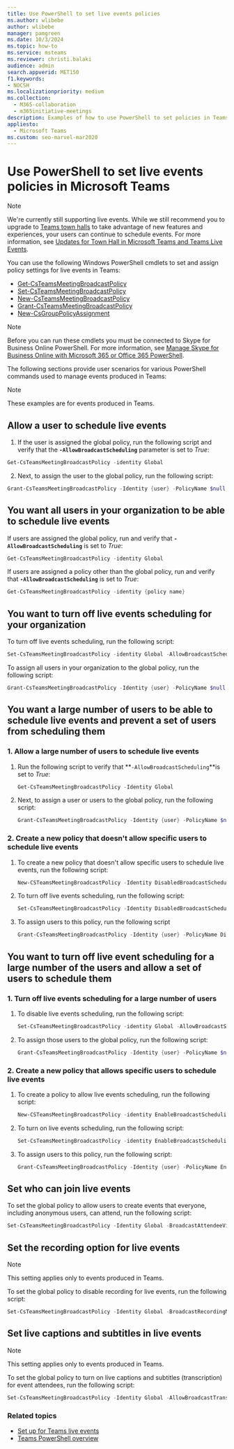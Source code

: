 ```yaml
---
title: Use PowerShell to set live events policies
ms.author: wlibebe
author: wlibebe
manager: pamgreen
ms.date: 10/3/2024
ms.topic: how-to
ms.service: msteams
ms.reviewer: christi.balaki
audience: admin
search.appverid: MET150
f1.keywords:
- NOCSH
ms.localizationpriority: medium
ms.collection: 
  - M365-collaboration
  - m365initiative-meetings
description: Examples of how to use PowerShell to set policies in Teams to control who can hold live events in your organization and the features available in the events.
appliesto: 
  - Microsoft Teams
ms.custom: seo-marvel-mar2020
---
```


# Use PowerShell to set live events policies in Microsoft Teams

> [!NOTE]
> We're currently still supporting live events. While we still recommend you to upgrade to [Teams town halls](../plan-town-halls.md) to take advantage of new features and experiences, your users can continue to schedule events. For more information, see [Updates for Town Hall in Microsoft Teams and Teams Live Events](https://techcommunity.microsoft.com/t5/microsoft-teams-blog/extension-for-teams-live-events-retirement/ba-p/4148352).

You can use the following Windows PowerShell cmdlets to set and assign policy settings for live events in Teams:

- [Get-CsTeamsMeetingBroadcastPolicy](/powershell/module/teams/get-csteamsmeetingbroadcastpolicy)
- [Set-CsTeamsMeetingBroadcastPolicy](/powershell/module/teams/set-csteamsmeetingbroadcastpolicy)
- [New-CsTeamsMeetingBroadcastPolicy](/powershell/module/teams/new-csteamsmeetingbroadcastpolicy)
- [Grant-CsTeamsMeetingBroadcastPolicy](/powershell/module/teams/grant-csteamsmeetingbroadcastpolicy)
- [New-CsGroupPolicyAssignment](/powershell/module/teams/new-csgrouppolicyassignment)

> [!NOTE]
> Before you can run these cmdlets you must be connected to Skype for Business Online PowerShell. For more information, see [Manage Skype for Business Online with Microsoft 365 or Office 365 PowerShell](/office365/enterprise/powershell/manage-skype-for-business-online-with-office-365-powershell).

The following sections provide user scenarios for various PowerShell commands used to manage events produced in Teams:

> [!NOTE]
> These examples are for events produced in Teams.

## Allow a user to schedule live events

1. If the user is assigned the global policy, run the following script and verify that the **`-AllowBroadcastScheduling`** parameter is set to *True*:

  ```PowerShell
  Get-CsTeamsMeetingBroadcastPolicy -identity Global
  ```

2. Next, to assign the user to the global policy, run the following script:

  ```PowerShell
  Grant-CsTeamsMeetingBroadcastPolicy -Identity {user} -PolicyName $null -Verbose
  ```

## You want all users in your organization to be able to schedule live events

If users are assigned the global policy, run and verify that **`-AllowBroadcastScheduling`** is set to *True*:

```PowerShell
Get-CsTeamsMeetingBroadcastPolicy -identity Global
```

If users are assigned a policy other than the global policy, run and verify that **`-AllowBroadcastScheduling`** is set to *True*:

```PowerShell
Get-CsTeamsMeetingBroadcastPolicy -identity {policy name}
```

## You want to turn off live events scheduling for your organization

To turn off live events scheduling, run the following script:

```PowerShell
Set-CsTeamsMeetingBroadcastPolicy -identity Global -AllowBroadcastScheduling $false
```

To assign all users in your organization to the global policy,  run the following script:

```PowerShell
Grant-CsTeamsMeetingBroadcastPolicy -Identity {user} -PolicyName $null -Verbose
```

## You want a large number of users to be able to schedule live events and prevent a set of users from scheduling them

### 1. Allow a large number of users to schedule live events

1. Run the following script to verify that **`-AllowBroadcastScheduling`**is set to *True*:

    ```PowerShell
    Get-CsTeamsMeetingBroadcastPolicy -Identity Global
    ```

2. Next, to assign a user or users to the global policy, run the following script:

    ```PowerShell
    Grant-CsTeamsMeetingBroadcastPolicy -Identity {user} -PolicyName $null -Verbose
    ```

### 2. Create a new policy that doesn't allow specific users to schedule live events

1. To create a new policy that doesn't allow specific users to schedule live events, run the following script:

    ```PowerShell
    New-CSTeamsMeetingBroadcastPolicy -Identity DisabledBroadcastSchedulingPolicy
    ```

2. To turn off live events scheduling, run the following script:

    ```PowerShell
    Set-CsTeamsMeetingBroadcastPolicy -Identity DisabledBroadcastSchedulingPolicy -AllowBroadcastScheduling $false
    ```

3. To assign users to this policy, run the following script

    ```PowerShell
    Grant-CsTeamsMeetingBroadcastPolicy -Identity {user} -PolicyName DisabledBroadcastSchedulingPolicy -Verbose
    ```

## You want to turn off live event scheduling for a large number of the users and allow a set of users to schedule them

### 1. Turn off live events scheduling for a large number of users

1. To disable live events scheduling, run the following script:

    ```PowerShell
    Set-CsTeamsMeetingBroadcastPolicy -identity Global -AllowBroadcastScheduling $false
    ```

2. To assign those users to the global policy, run the following script:

    ```PowerShell
    Grant-CsTeamsMeetingBroadcastPolicy -Identity {user} -PolicyName $null -Verbose
    ```

### 2. Create a new policy that allows specific users to schedule live events

1. To create a policy to allow live events scheduling, run the following script:

    ```PowerShell
    New-CSTeamsMeetingBroadcastPolicy -identity EnableBroadcastSchedulingPolicy
    ```

2. To turn on live events scheduling, run the following script:

    ```PowerShell
    Set-CsTeamsMeetingBroadcastPolicy -identity EnableBroadcastSchedulingPolicy -AllowBroadcastScheduling $true
    ```

3. To assign users to this policy, run the following script:

    ```PowerShell
    Grant-CsTeamsMeetingBroadcastPolicy -Identity {user} -PolicyName EnableBroadcastSchedulingPolicy -Verbose
    ```

## Set who can join live events

To set the global policy to allow users to create events that everyone, including anonymous users, can attend, run the following script:

```PowerShell
Set-CsTeamsMeetingBroadcastPolicy -Identity Global -BroadcastAttendeeVisibility Everyone  
```

## Set the recording option for live events

> [!NOTE]
> This setting applies only to events produced in Teams.

To set the global policy to disable recording for live events, run the following script:

```PowerShell
Set-CsTeamsMeetingBroadcastPolicy -Identity Global -BroadcastRecordingMode AlwaysDisabled 
```

## Set live captions and subtitles in live events

> [!NOTE]
> This setting applies only to events produced in Teams.

To set the global policy to turn on live captions and subtitles (transcription) for event attendees, run the following script:

```PowerShell
Set-CsTeamsMeetingBroadcastPolicy -Identity Global -AllowBroadcastTranscription $true 
```

### Related topics

- [Set up for Teams live events](set-up-for-teams-live-events.md)
- [Teams PowerShell overview](../teams-powershell-overview.md)
